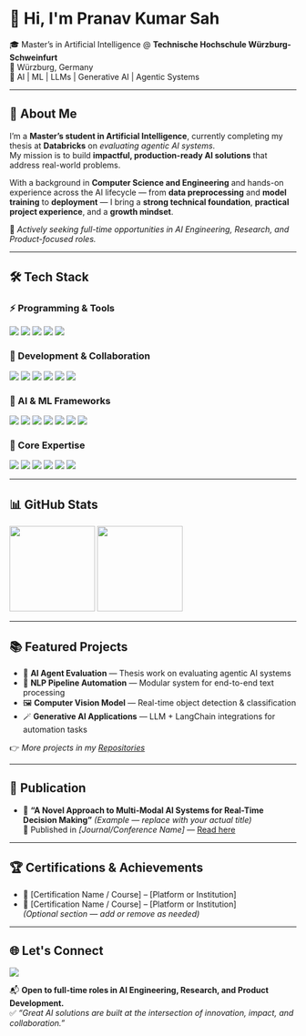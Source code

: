 # 👋 Hi, I'm **Pranav Kumar Sah**

🎓 Master’s in Artificial Intelligence @ **Technische Hochschule Würzburg-Schweinfurt**  
📍 Würzburg, Germany  
🧠 AI | ML | LLMs | Generative AI | Agentic Systems

---

## 🚀 About Me

I’m a **Master’s student in Artificial Intelligence**, currently completing my thesis at **Databricks** on *evaluating agentic AI systems*.  
My mission is to build **impactful, production-ready AI solutions** that address real-world problems.

With a background in **Computer Science and Engineering** and hands-on experience across the AI lifecycle — from **data preprocessing** and **model training** to **deployment** — I bring a **strong technical foundation**, **practical project experience**, and a **growth mindset**.  

💼 *Actively seeking full-time opportunities in AI Engineering, Research, and Product-focused roles.*

---

## 🛠️ Tech Stack

### ⚡ Programming & Tools
<img src="https://img.shields.io/badge/Python-3776AB?style=for-the-badge&logo=python&logoColor=white"/> 
<img src="https://img.shields.io/badge/Numpy-013243?style=for-the-badge&logo=numpy&logoColor=white"/> 
<img src="https://img.shields.io/badge/Pandas-150458?style=for-the-badge&logo=pandas&logoColor=white"/> 
<img src="https://img.shields.io/badge/Matplotlib-ffdd54?style=for-the-badge&logo=matplotlib&logoColor=black"/> 
<img src="https://img.shields.io/badge/Seaborn-4C8CBF?style=for-the-badge&logoColor=white"/>

### 🧰 Development & Collaboration
<img src="https://img.shields.io/badge/VS_Code-007ACC?style=for-the-badge&logo=visual-studio-code&logoColor=white"/> 
<img src="https://img.shields.io/badge/Jupyter-F37626?style=for-the-badge&logo=jupyter&logoColor=white"/> 
<img src="https://img.shields.io/badge/Google_Colab-F9AB00?style=for-the-badge&logo=google-colab&logoColor=white"/> 
<img src="https://img.shields.io/badge/Git-F05032?style=for-the-badge&logo=git&logoColor=white"/> 
<img src="https://img.shields.io/badge/GitHub-181717?style=for-the-badge&logo=github&logoColor=white"/> 
<img src="https://img.shields.io/badge/Ollama-000000?style=for-the-badge&logo=ollama&logoColor=white"/>

### 🤖 AI & ML Frameworks
<img src="https://img.shields.io/badge/TensorFlow-FF6F00?style=for-the-badge&logo=tensorflow&logoColor=white"/> 
<img src="https://img.shields.io/badge/PyTorch-EE4C2C?style=for-the-badge&logo=pytorch&logoColor=white"/> 
<img src="https://img.shields.io/badge/Keras-D00000?style=for-the-badge&logo=keras&logoColor=white"/> 
<img src="https://img.shields.io/badge/Scikit--Learn-F7931E?style=for-the-badge&logo=scikit-learn&logoColor=white"/> 
<img src="https://img.shields.io/badge/HuggingFace-FFD100?style=for-the-badge&logo=huggingface&logoColor=black"/> 
<img src="https://img.shields.io/badge/LangChain-000000?style=for-the-badge&logo=langchain&logoColor=white"/> 
<img src="https://img.shields.io/badge/LangGraph-008CFF?style=for-the-badge&logoColor=white"/>

### 🧠 Core Expertise
<img src="https://img.shields.io/badge/Machine_Learning-00A86B?style=for-the-badge"/> 
<img src="https://img.shields.io/badge/Deep_Learning-FF6F00?style=for-the-badge"/> 
<img src="https://img.shields.io/badge/Computer_Vision-1572B6?style=for-the-badge"/> 
<img src="https://img.shields.io/badge/NLP-EA4C89?style=for-the-badge"/> 
<img src="https://img.shields.io/badge/LLMs-7B68EE?style=for-the-badge"/> 
<img src="https://img.shields.io/badge/Generative_AI-7B68EE?style=for-the-badge"/>

---

## 📊 GitHub Stats

<img src="https://github-readme-stats.vercel.app/api?username=pranavkumarsah&show_icons=true&theme=tokyonight" height="150"/>  
<img src="https://github-readme-streak-stats.herokuapp.com/?user=pranavkumarsah&theme=tokyonight" height="150"/>

---

## 📚 Featured Projects

- 🚀 **AI Agent Evaluation** — Thesis work on evaluating agentic AI systems  
- 🧠 **NLP Pipeline Automation** — Modular system for end-to-end text processing  
- 🖼️ **Computer Vision Model** — Real-time object detection & classification  
- 🪄 **Generative AI Applications** — LLM + LangChain integrations for automation tasks  

👉 *More projects in my [Repositories](https://github.com/pranavkumarsah?tab=repositories)*

---

## 📝 Publication

- 📰 **“A Novel Approach to Multi-Modal AI Systems for Real-Time Decision Making”** *(Example — replace with your actual title)*  
  📍 Published in *[Journal/Conference Name]* — [Read here](#)

---

## 🏆 Certifications & Achievements

- 🥇 [Certification Name / Course] – [Platform or Institution]  
- 🥈 [Certification Name / Course] – [Platform or Institution]  
*(Optional section — add or remove as needed)*

---

## 🌐 Let's Connect

<a href="https://www.linkedin.com/in/sah-pranav" target="_blank">
  <img src="https://img.shields.io/badge/LinkedIn-0A66C2?style=for-the-badge&logo=linkedin&logoColor=white"/>
</a>

📬 **Open to full-time roles in AI Engineering, Research, and Product Development.**  
✅ *“Great AI solutions are built at the intersection of innovation, impact, and collaboration.”*
